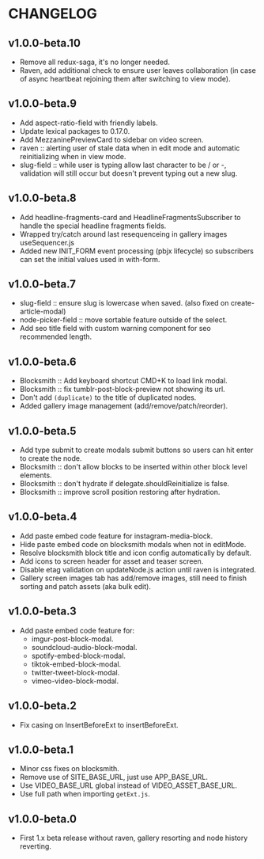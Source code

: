 # CHANGELOG


## v1.0.0-beta.10
* Remove all redux-saga, it's no longer needed.
* Raven, add additional check to ensure user leaves collaboration (in case of async heartbeat rejoining them after switching to view mode).


## v1.0.0-beta.9
* Add aspect-ratio-field with friendly labels.
* Update lexical packages to 0.17.0.
* Add MezzaninePreviewCard to sidebar on video screen.
* raven :: alerting user of stale data when in edit mode and automatic reinitializing when in view mode.
* slug-field :: while user is typing allow last character to be / or -, validation will still occur but doesn't prevent typing out a new slug.


## v1.0.0-beta.8
* Add headline-fragments-card and HeadlineFragmentsSubscriber to handle the special headline fragments fields.
* Wrapped try/catch around last resequenceing in gallery images useSequencer.js
* Added new INIT_FORM event processing (pbjx lifecycle) so subscribers can set the initial values used in with-form.


## v1.0.0-beta.7
* slug-field :: ensure slug is lowercase when saved. (also fixed on create-article-modal)
* node-picker-field :: move sortable feature outside of the select.
* Add seo title field with custom warning component for seo recommended length.


## v1.0.0-beta.6
* Blocksmith :: Add keyboard shortcut CMD+K to load link modal.
* Blocksmith :: fix tumblr-post-block-preview not showing its url.
* Don't add `(duplicate)` to the title of duplicated nodes.
* Added gallery image management (add/remove/patch/reorder).


## v1.0.0-beta.5
* Add type submit to create modals submit buttons so users can hit enter to create the node.
* Blocksmith :: don't allow blocks to be inserted within other block level elements.
* Blocksmith :: don't hydrate if delegate.shouldReinitialize is false.
* Blocksmith :: improve scroll position restoring after hydration.


## v1.0.0-beta.4
* Add paste embed code feature for instagram-media-block.
* Hide paste embed code on blocksmith modals when not in editMode.
* Resolve blocksmith block title and icon config automatically by default.
* Add icons to screen header for asset and teaser screen.
* Disable etag validation on updateNode.js action until raven is integrated.
* Gallery screen images tab has add/remove images, still need to finish sorting and patch assets (aka bulk edit).


## v1.0.0-beta.3
* Add paste embed code feature for:
  * imgur-post-block-modal.
  * soundcloud-audio-block-modal.
  * spotify-embed-block-modal.
  * tiktok-embed-block-modal.
  * twitter-tweet-block-modal.
  * vimeo-video-block-modal.


## v1.0.0-beta.2
* Fix casing on InsertBeforeExt to insertBeforeExt.


## v1.0.0-beta.1
* Minor css fixes on blocksmith.
* Remove use of SITE_BASE_URL, just use APP_BASE_URL.
* Use VIDEO_BASE_URL global instead of VIDEO_ASSET_BASE_URL.
* Use full path when importing `getExt.js`.


## v1.0.0-beta.0
* First 1.x beta release without raven, gallery resorting and node history reverting.
